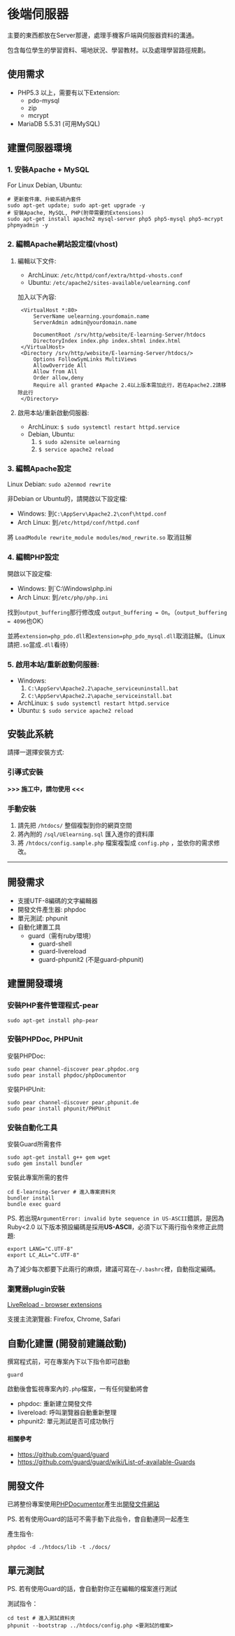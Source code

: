 後端伺服器
===
主要的東西都放在Server那邊，處理手機客戶端與伺服器資料的溝通。

包含每位學生的學習資料、場地狀況、學習教材。以及處理學習路徑規劃。

## 使用需求

* PHP5.3 以上，需要有以下Extension:
    * pdo-mysql
    * zip
    * mcrypt
* MariaDB 5.5.31 (可用MySQL)

## 建置伺服器環境

### 1. 安裝Apache + MySQL

For Linux Debian, Ubuntu:

    # 更新套件庫、升級系統內套件
    sudo apt-get update; sudo apt-get upgrade -y
    # 安裝Apache, MySQL, PHP(附帶需要的Extensions)
    sudo apt-get install apache2 mysql-server php5 php5-mysql php5-mcrypt phpmyadmin -y

### 2. 編輯Apache網站設定檔(vhost)

1. 編輯以下文件:
    * ArchLinux: `/etc/httpd/conf/extra/httpd-vhosts.conf`
    * Ubuntu: `/etc/apache2/sites-available/uelearning.conf`
    
    加入以下內容:
    
        <VirtualHost *:80>
            ServerName uelearning.yourdomain.name
            ServerAdmin admin@yourdomain.name
            
            DocumentRoot /srv/http/website/E-learning-Server/htdocs
            DirectoryIndex index.php index.shtml index.html
        </VirtualHost>
        <Directory /srv/http/website/E-learning-Server/htdocs/>
            Options FollowSymLinks MultiViews
            AllowOverride All
            Allow from All
            Order allow,deny
            Require all granted #Apache 2.4以上版本需加此行，若在Apache2.2請移除此行
        </Directory>
    
2. 啟用本站/重新啟動伺服器:
    * ArchLinux: `$ sudo systemctl restart httpd.service`
    * Debian, Ubuntu:
        1. `$ sudo a2ensite uelearning`
        2. `$ service apache2 reload`

### 3. 編輯Apache設定
Linux Debian: `sudo a2enmod rewrite`

非Debian or Ubuntu的，請開啟以下設定檔:

* Windows: 到`C:\AppServ\Apache2.2\conf\httpd.conf`
* Arch Linux: 到`/etc/httpd/conf/httpd.conf`
    
將 `LoadModule rewrite_module modules/mod_rewrite.so` 取消註解
        
### 4. 編輯PHP設定

開啟以下設定檔:

* Windows: 到`C:\Windows\php.ini
* Arch Linux: 到`/etc/php/php.ini`

找到`output_buffering`那行修改成 `output_buffering = On`。（`output_buffering = 4096`也OK）

並將`extension=php_pdo.dll`和`extension=php_pdo_mysql.dll`取消註解。（Linux請把`.so`當成`.dll`看待）
    
### 5. 啟用本站/重新啟動伺服器:

* Windows: 
    1. `C:\AppServ\Apache2.2\apache_serviceuninstall.bat`
    2. `C:\AppServ\Apache2.2\apache_serviceinstall.bat`
* ArchLinux: `$ sudo systemctl restart httpd.service`
* Ubuntu: `$ sudo service apache2 reload`

## 安裝此系統
請擇一選擇安裝方式:
### 引導式安裝
**>>> 施工中，請勿使用 <<<**

### 手動安裝
1. 請先把 `/htdocs/` 整個複製到你的網頁空間
2. 將內附的 `/sql/UElearning.sql` 匯入進你的資料庫
3. 將 `/htdocs/config.sample.php` 檔案複製成 `config.php` ，並依你的需求修改。


***

## 開發需求
* 支援UTF-8編碼的文字編輯器
* 開發文件產生器: phpdoc
* 單元測試: phpunit
* 自動化建置工具
    * guard（需有ruby環境）
        * guard-shell
        * guard-livereload
        * guard-phpunit2 (不是guard-phpunit)

## 建置開發環境
### 安裝PHP套件管理程式-pear
    sudo apt-get install php-pear

### 安裝PHPDoc, PHPUnit
安裝PHPDoc:

    sudo pear channel-discover pear.phpdoc.org
    sudo pear install phpdoc/phpDocumentor

安裝PHPUnit: 

    sudo pear channel-discover pear.phpunit.de
    sudo pear install phpunit/PHPUnit

### 安裝自動化工具
安裝Guard所需套件

    sudo apt-get install g++ gem wget
    sudo gem install bundler
    
安裝此專案所需的套件
    
    cd E-learning-Server # 進入專案資料夾
    bundler install
    bundle exec guard
    
PS. 若出現`ArgumentError: invalid byte sequence in US-ASCII`錯誤，是因為Ruby<2.0 以下版本預設編碼是採用**US-ASCII**，必須下以下兩行指令來修正此問題:

    export LANG="C.UTF-8"
    export LC_ALL="C.UTF-8"
    
為了減少每次都要下此兩行的麻煩，建議可寫在`~/.bashrc`裡，自動指定編碼。
    
### 瀏覽器plugin安裝
[LiveReload - browser extensions](http://feedback.livereload.com/knowledgebase/articles/86242-how-do-i-install-and-use-the-browser-extensions-)

支援主流瀏覽器: Firefox, Chrome, Safari

## 自動化建置 (開發前建議啟動)
撰寫程式前，可在專案內下以下指令即可啟動

    guard
    
啟動後會監視專案內的`.php`檔案，一有任何變動將會

* phpdoc: 重新建立開發文件
* livereload: 呼叫瀏覽器自動重新整理
* phpunit2: 單元測試是否可成功執行

#### 相關參考
* <https://github.com/guard/guard>
* <https://github.com/guard/guard/wiki/List-of-available-Guards>

## 開發文件
已將整份專案使用[PHPDocumentor](http://www.phpdoc.org/)產生出[開發文件網站](docs/index.html)

PS. 若有使用Guard的話可不需手動下此指令，會自動連同一起產生

產生指令:

    phpdoc -d ./htdocs/lib -t ./docs/

## 單元測試
PS. 若有使用Guard的話，會自動對你正在編輯的檔案進行測試

測試指令：

    cd test # 進入測試資料夾
    phpunit --bootstrap ../htdocs/config.php <要測試的檔案>